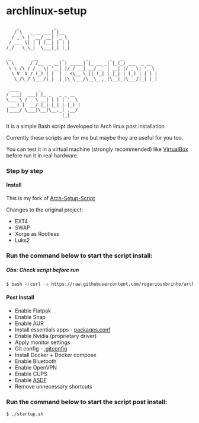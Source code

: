 # archlinux-setup


```console
    _             _     
   / \   _ __ ___| |__  
  / _ \ | '__/ __| '_ \ 
 / ___ \| | | (__| | | |
/_/   \_\_|  \___|_| |_|
                        
__        __         _        _        _   _             
\ \      / /__  _ __| | _____| |_ __ _| |_(_) ___  _ __  
 \ \ /\ / / _ \| '__| |/ / __| __/ _` | __| |/ _ \| '_ \ 
  \ V  V / (_) | |  |   <\__ \ || (_| | |_| | (_) | | | |
   \_/\_/ \___/|_|  |_|\_\___/\__\__,_|\__|_|\___/|_| |_|
                                                         
 ____       _               
/ ___|  ___| |_ _   _ _ __  
\___ \ / _ \ __| | | | '_ \ 
 ___) |  __/ |_| |_| | |_) |
|____/ \___|\__|\__,_| .__/ 
                     |_|  
```

It is a simple Bash script developed to Arch linux post installation

Currently these scripts are for me but maybe they are useful for you too.

You can test it in a virtual machine (strongly recommended) like [VirtualBox](https://www.virtualbox.org/) before run it in real hardware.

### Step by step
#### Install
This is my fork of [Arch-Setup-Script](https://github.com/tommytran732/Arch-Setup-Script)

Changes to the original project:

- EXT4
- SWAP
- Xorge as Rootless
- Luks2

### Run the command below to start the script install:

##### Obs: Check script before run

```bash
$ bash <(curl -s https://raw.githubusercontent.com/rogeriosobrinho/arch-workstation-setup/master/install.sh)
```

#### Post Install
- Enable Flatpak
- Enable Snap
- Enable AUR
- Install essentials apps - [packages.conf](https://github.com/RogerioSobrinho/arch-workstation-setup/blob/master/packages.conf)
- Enable Nvidia (proprietary driver)
- Apply monitor settings
- Git config - [.gitconfig](https://github.com/RogerioSobrinho/arch-workstation-setup/blob/master/dotfiles/.gitconfig)
- Install Docker + Docker compose
- Enable Bluetooth
- Enable OpenVPN
- Enable CUPS
- Enable [ASDF](https://asdf-vm.com/)
- Remove unnecessary shortcuts

### Run the command below to start the script post install:

```bash
$ ./startup.sh
```

